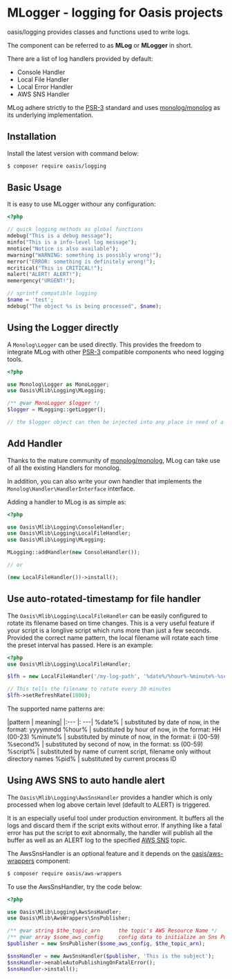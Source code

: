 # MLogger - logging for Oasis projects

oasis/logging provides classes and functions used to write logs.

The component can be referred to as **MLog** or **MLogger** in short.

There are a list of log handlers provided by default:

- Console Handler
- Local File Handler
- Local Error Handler
- AWS SNS Handler

MLog adhere strictly to the [PSR-3] standard and uses [monolog/monolog]
as its underlying implementation.


## Installation

Install the latest version with command below:

```bash
$ composer require oasis/logging
```

## Basic Usage

It is easy to use MLogger withour any configuration:


```php
<?php

// quick logging methods as global functions
mdebug("This is a debug message");
minfo("This is a info-level log message");
mnotice("Notice is also available");
mwarning("WARNING: something is possibly wrong!");
merror("ERROR: something is definitely wrong!");
mcritical("This is CRITICAL!");
malert("ALERT! ALERT!");
memergency("URGENT!");

// sprintf compatible logging
$name = 'test';
mdebug("The object %s is being processed", $name);

```

## Using the Logger directly

A `Monolog\Logger` can be used directly. This provides the freedom to
integrate MLog with other [PSR-3] compatible components who need logging
tools.

```php
<?php

use Monolog\Logger as MonoLogger;
use Oasis\Mlib\Logging\MLogging;

/** @var MonoLogger $logger */
$logger = MLogging::getLogger();

// the $logger object can then be injected into any place in need of a MonoLogger

```

## Add Handler

Thanks to the mature community of [monolog/monolog], MLog can take use
of all the existing Handlers for monolog.

In addition, you can also write your own handler that implements the
`Monolog\Handler\HandlerInterface` interface.

Adding a handler to MLog is as simple as:

```php
<?php

use Oasis\Mlib\Logging\ConsoleHandler;
use Oasis\Mlib\Logging\LocalFileHandler;
use Oasis\Mlib\Logging\MLogging;

MLogging::addHandler(new ConsoleHandler());

// or

(new LocalFileHandler())->install();

```

## Use auto-rotated-timestamp for file handler

The `Oasis\Mlib\Logging\LocalFileHandler` can be easily configured to rotate its filename based on time changes. This is a very useful feature if your script is a longlive script which runs more than just a few seconds. Provided the correct name pattern, the local filename will rotate each time the preset interval has passed. Here is an example:

```php
<?php
use Oasis\Mlib\Logging\LocalFileHandler;

$lfh = new LocalFileHandler('/my-log-path', '%date%/%hour%-%minute%-%script%.log');

// This tells the filename to rotate every 30 minutes
$lfh->setRefreshRate(1800);

```

The supported name patterns are:

|pattern | meaning|
|:--- |: ---|
%date% | substituted by date of now, in the format: yyyymmdd
%hour% | substituted by hour of now, in the format: HH (00-23)
%minute% | substituted by minute of now, in the format: ii (00-59)
%second% | substituted by second of now, in the format: ss (00-59)
%script% | substituted by name of current script, filename only without directory names
%pid% | substituted by current process ID



## Using AWS SNS to auto handle alert

The `Oasis\Mlib\Logging\AwsSnsHandler` provides a handler which is only
processed when log above certain level (default to ALERT) is triggered.

It is an especially useful tool under production environment. It buffers
all the logs and discard them if the script exits without error. If
anything like a fatal error has put the script to exit abnormally, the
handler will publish all the buffer as well as an ALERT log to the
specified [AWS SNS] topic.

The AwsSnsHandler is an optional feature and it depends on the
[oasis/aws-wrappers] component:

```bash
$ composer require oasis/aws-wrappers
```

To use the AwsSnsHandler, try the code below:

```php
<?php

use Oasis\Mlib\Logging\AwsSnsHandler;
use Oasis\Mlib\AwsWrappers\SnsPublisher;

/** @var string $the_topic_arn      the topic's AWS Resource Name */
/** @var array $some_aws_config     config data to initialize an Sns Publisher */
$publisher = new SnsPublisher($some_aws_config, $the_topic_arn);

$snsHandler = new AwsSnsHandler($publisher, 'This is the subject');
$snsHandler->enableAutoPublishingOnFatalError();
$snsHandler->install();

```

[PSR-3]: http://www.php-fig.org/psr/psr-3/
[monolog/monolog]: https://github.com/Seldaek/monolog
[oasis/aws-wrappers]: https://github.com/oasmobile/php-aws-wrappers
[AWS SNS]: http://docs.aws.amazon.com/sns/latest/dg/GettingStarted.html
